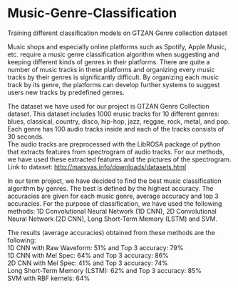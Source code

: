 # Music-Genre-Classification
Training different classification models on GTZAN Genre collection dataset<br>


Music shops and especially online platforms such as Spotify, Apple Music, etc. require a music genre classification algorithm when suggesting and keeping different kinds of genres in their platforms. There are quite a number of music tracks in these platforms and organizing every music tracks by their genres is significantly difficult. By organizing each music track by its genre, the platforms can develop further systems to suggest users new tracks by predefined genres.

The dataset we have used for our project is GTZAN Genre Collection dataset. This
dataset includes 1000 music tracks for 10 different genres: blues, classical, country,
disco, hip-hop, jazz, reggae, rock, metal, and pop. Each genre has 100 audio tracks
inside and each of the tracks consists of 30 seconds. <br>
The audio tracks are preprocessed with the LibROSA package of python that
extracts features from spectrogram of audio tracks. For our methods, we have used
these extracted features and the pictures of the spectrogram.<br>
Link to dataset: http://marsyas.info/downloads/datasets.html

In our term project, we have decided to find the best music classification algorithm by genres. The best is defined by the highest accuracy. The accuracies are given for each music genre, average accuracy and top 3 accuracies. For the purpose of classification, we have used the following methods: 1D Convolutional Neural Network (1D CNN), 2D Convolutional Neural Network (2D CNN), Long Short-Term Memory (LSTM) and SVM.

The results (average accuracies) obtained from these methods are the following:<br> 
1D CNN with Raw Waveform: 51% and Top 3 accuracy: 79%<br>
1D CNN with Mel Spec: 64% and Top 3 accuracy: 86%<br> 
2D CNN with Mel Spec: 41% and Top 3 accuracy: 74%<br> 
Long Short-Term Memory (LSTM): 62% and Top 3 accuracy: 85%<br> 
SVM with RBF kernels: 64% 


